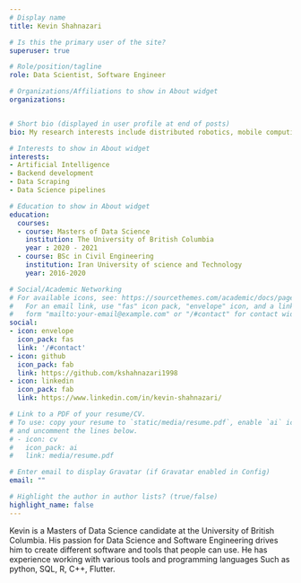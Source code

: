 ```yaml
---
# Display name
title: Kevin Shahnazari

# Is this the primary user of the site?
superuser: true

# Role/position/tagline
role: Data Scientist, Software Engineer

# Organizations/Affiliations to show in About widget
organizations:


# Short bio (displayed in user profile at end of posts)
bio: My research interests include distributed robotics, mobile computing and programmable matter.

# Interests to show in About widget
interests:
- Artificial Intelligence
- Backend development
- Data Scraping
- Data Science pipelines

# Education to show in About widget
education:
  courses:
  - course: Masters of Data Science
    institution: The University of British Columbia
    year : 2020 - 2021
  - course: BSc in Civil Engineering
    institution: Iran University of science and Technology 
    year: 2016-2020

# Social/Academic Networking
# For available icons, see: https://sourcethemes.com/academic/docs/page-builder/#icons
#   For an email link, use "fas" icon pack, "envelope" icon, and a link in the
#   form "mailto:your-email@example.com" or "/#contact" for contact widget.
social:
- icon: envelope
  icon_pack: fas
  link: '/#contact'
- icon: github
  icon_pack: fab
  link: https://github.com/kshahnazari1998
- icon: linkedin
  icon_pack: fab
  link: https://www.linkedin.com/in/kevin-shahnazari/

# Link to a PDF of your resume/CV.
# To use: copy your resume to `static/media/resume.pdf`, enable `ai` icons in `params.toml`, 
# and uncomment the lines below.
# - icon: cv
#   icon_pack: ai
#   link: media/resume.pdf

# Enter email to display Gravatar (if Gravatar enabled in Config)
email: ""

# Highlight the author in author lists? (true/false)
highlight_name: false
---
```


Kevin is a Masters of Data Science candidate at the University of British Columbia. His passion for Data Science and Software Engineering drives him to create different software and tools that people can use. He has experience working with various tools and programming languages Such as python, SQL, R, C++, Flutter. 

